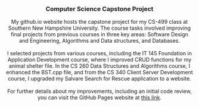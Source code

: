 <h3 align="center">Computer Science Capstone Project</h3>

  <p align="center">
    My github.io website hosts the capstone project for my CS-499 class at Southern New Hampshire University. The course tasks involved improving final projects from previous courses in three key areas: Software Design and Engineering, Algorithms and Data structures, and Databases.
    <br /><br />
    I selected projects from various courses, including the IT 145 Foundation in Application Development course, where I improved CRUD functions for my animal shelter file. In the CS 260 Data Structures and Algorithms course, I enhanced the BST.cpp file, and from the CS 340 Client Server Development course, I upgraded my Salvare Search for Rescue application to a website.    
    <br /><br />
    For further details about my improvements, including an initial code review, you can visit the GitHub Pages website at <a href="https://codejr911.github.io">this link</a>.  
    </p>


